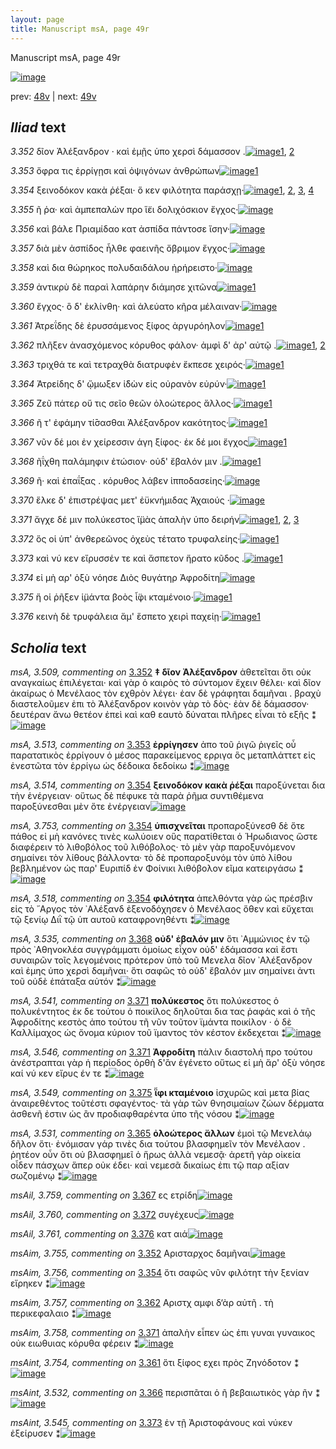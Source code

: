 ```yaml
---
layout: page
title: Manuscript msA, page 49r
---
```


Manuscript msA, page 49r

[![image](http://www.homermultitext.org/iipsrv?OBJ=IIP,1.0&FIF=/project/homer/pyramidal/deepzoom/hmt/vaimg/2017a/VA049RN_0050.tif&WID=100&CVT=JPEG)](http://www.homermultitext.org/ict2/?urn=urn:cite2:hmt:vaimg.2017a:VA049RN_0050)

prev:  [48v](../48v) | next:  [49v](../49v)

## *Iliad* text

*3.352* <a id="3.352"/> δῖον Ἀλέξανδρον · καὶ ἐμῇς ὑπο χερσὶ δάμασσον .[![image](http://www.homermultitext.org/iipsrv?OBJ=IIP,1.0&FIF=/project/homer/pyramidal/deepzoom/hmt/vaimg/2017a/VA049RN_0050.tif&RGN=0.158,0.2314,0.434,0.0331&WID=1000&CVT=JPEG)](http://www.homermultitext.org/ict2/?urn=urn:cite2:hmt:vaimg.2017a:VA049RN_0050@0.158,0.2314,0.434,0.0331)[1](#msAim_3.755), [2](#msA_3.509)

*3.353* <a id="3.353"/> ὄφρα τις ἐρρίγῃσι καὶ ὀψιγόνων ἀνθρώπων[![image](http://www.homermultitext.org/iipsrv?OBJ=IIP,1.0&FIF=/project/homer/pyramidal/deepzoom/hmt/vaimg/2017a/VA049RN_0050.tif&RGN=0.159,0.2532,0.407,0.0293&WID=1000&CVT=JPEG)](http://www.homermultitext.org/ict2/?urn=urn:cite2:hmt:vaimg.2017a:VA049RN_0050@0.159,0.2532,0.407,0.0293)[1](#msA_3.513)

*3.354* <a id="3.354"/> ξεινοδόκον κακὰ ῥέξαι· ὅ κεν φιλότητα παράσχῃ·[![image](http://www.homermultitext.org/iipsrv?OBJ=IIP,1.0&FIF=/project/homer/pyramidal/deepzoom/hmt/vaimg/2017a/VA049RN_0050.tif&RGN=0.163,0.275,0.443,0.0293&WID=1000&CVT=JPEG)](http://www.homermultitext.org/ict2/?urn=urn:cite2:hmt:vaimg.2017a:VA049RN_0050@0.163,0.275,0.443,0.0293)[1](#msA_3.514), [2](#msA_3.753), [3](#msAim_3.756), [4](#msA_3.518)

*3.355* <a id="3.355"/> ῆ ῥα· καὶ ἀμπεπαλὼν προ ἵ̈ει δολιχόσκιον ἔγχος·[![image](http://www.homermultitext.org/iipsrv?OBJ=IIP,1.0&FIF=/project/homer/pyramidal/deepzoom/hmt/vaimg/2017a/VA049RN_0050.tif&RGN=0.158,0.2908,0.422,0.0301&WID=1000&CVT=JPEG)](http://www.homermultitext.org/ict2/?urn=urn:cite2:hmt:vaimg.2017a:VA049RN_0050@0.158,0.2908,0.422,0.0301)

*3.356* <a id="3.356"/> καὶ βάλε Πριαμίδαο κατ ἀσπίδα πάντοσε ἴσην·[![image](http://www.homermultitext.org/iipsrv?OBJ=IIP,1.0&FIF=/project/homer/pyramidal/deepzoom/hmt/vaimg/2017a/VA049RN_0050.tif&RGN=0.164,0.311,0.416,0.0285&WID=1000&CVT=JPEG)](http://www.homermultitext.org/ict2/?urn=urn:cite2:hmt:vaimg.2017a:VA049RN_0050@0.164,0.311,0.416,0.0285)

*3.357* <a id="3.357"/> διὰ μὲν ἀσπίδος ἦλθε φαεινῆς ὄβριμον ἔγχος·[![image](http://www.homermultitext.org/iipsrv?OBJ=IIP,1.0&FIF=/project/homer/pyramidal/deepzoom/hmt/vaimg/2017a/VA049RN_0050.tif&RGN=0.161,0.3291,0.416,0.0285&WID=1000&CVT=JPEG)](http://www.homermultitext.org/ict2/?urn=urn:cite2:hmt:vaimg.2017a:VA049RN_0050@0.161,0.3291,0.416,0.0285)

*3.358* <a id="3.358"/> καὶ δια θώρηκος πολυδαιδάλου ἠρήρειστο·[![image](http://www.homermultitext.org/iipsrv?OBJ=IIP,1.0&FIF=/project/homer/pyramidal/deepzoom/hmt/vaimg/2017a/VA049RN_0050.tif&RGN=0.165,0.3464,0.376,0.0285&WID=1000&CVT=JPEG)](http://www.homermultitext.org/ict2/?urn=urn:cite2:hmt:vaimg.2017a:VA049RN_0050@0.165,0.3464,0.376,0.0285)

*3.359* <a id="3.359"/> ἀντικρὺ δὲ παραὶ λαπάρην διάμησε χιτῶνα[![image](http://www.homermultitext.org/iipsrv?OBJ=IIP,1.0&FIF=/project/homer/pyramidal/deepzoom/hmt/vaimg/2017a/VA049RN_0050.tif&RGN=0.162,0.3666,0.401,0.0285&WID=1000&CVT=JPEG)](http://www.homermultitext.org/ict2/?urn=urn:cite2:hmt:vaimg.2017a:VA049RN_0050@0.162,0.3666,0.401,0.0285)[1](#msA_3.521)

*3.360* <a id="3.360"/> ἔγχος· ὃ δ' ἐκλίνθη· καὶ ἀλεύατο κῆρα μέλαιναν·[![image](http://www.homermultitext.org/iipsrv?OBJ=IIP,1.0&FIF=/project/homer/pyramidal/deepzoom/hmt/vaimg/2017a/VA049RN_0050.tif&RGN=0.159,0.3832,0.434,0.0316&WID=1000&CVT=JPEG)](http://www.homermultitext.org/ict2/?urn=urn:cite2:hmt:vaimg.2017a:VA049RN_0050@0.159,0.3832,0.434,0.0316)

*3.361* <a id="3.361"/> Ἀτρεΐδης δὲ ἐρυσσάμενος ξίφος ἀργυρόηλον[![image](http://www.homermultitext.org/iipsrv?OBJ=IIP,1.0&FIF=/project/homer/pyramidal/deepzoom/hmt/vaimg/2017a/VA049RN_0050.tif&RGN=0.161,0.405,0.382,0.0293&WID=1000&CVT=JPEG)](http://www.homermultitext.org/ict2/?urn=urn:cite2:hmt:vaimg.2017a:VA049RN_0050@0.161,0.405,0.382,0.0293)[1](#msAint_3.754)

*3.362* <a id="3.362"/> πλῆξεν ἀνασχόμενος κόρυθος φάλον· ἀμφὶ δ' ἀρ' αὐτῷ .[![image](http://www.homermultitext.org/iipsrv?OBJ=IIP,1.0&FIF=/project/homer/pyramidal/deepzoom/hmt/vaimg/2017a/VA049RN_0050.tif&RGN=0.161,0.426,0.428,0.0293&WID=1000&CVT=JPEG)](http://www.homermultitext.org/ict2/?urn=urn:cite2:hmt:vaimg.2017a:VA049RN_0050@0.161,0.426,0.428,0.0293)[1](#msAim_3.757), [2](#msA_3.523)

*3.363* <a id="3.363"/> τριχθά τε καὶ τετραχθὰ διατρυφὲν ἔκπεσε χειρός·[![image](http://www.homermultitext.org/iipsrv?OBJ=IIP,1.0&FIF=/project/homer/pyramidal/deepzoom/hmt/vaimg/2017a/VA049RN_0050.tif&RGN=0.161,0.4448,0.415,0.0293&WID=1000&CVT=JPEG)](http://www.homermultitext.org/ict2/?urn=urn:cite2:hmt:vaimg.2017a:VA049RN_0050@0.161,0.4448,0.415,0.0293)[1](#msA_3.527)

*3.364* <a id="3.364"/> Ἀτρείδης δ' ᾤμωξεν ἰ̈δὼν εἰς οὐρανὸν εὐρύν·[![image](http://www.homermultitext.org/iipsrv?OBJ=IIP,1.0&FIF=/project/homer/pyramidal/deepzoom/hmt/vaimg/2017a/VA049RN_0050.tif&RGN=0.157,0.4613,0.398,0.0255&WID=1000&CVT=JPEG)](http://www.homermultitext.org/ict2/?urn=urn:cite2:hmt:vaimg.2017a:VA049RN_0050@0.157,0.4613,0.398,0.0255)[1](#msA_3.529)

*3.365* <a id="3.365"/> Ζεῦ πάτερ οὔ τις σεῖο θεῶν ὀλοώτερος ἄλλος·[![image](http://www.homermultitext.org/iipsrv?OBJ=IIP,1.0&FIF=/project/homer/pyramidal/deepzoom/hmt/vaimg/2017a/VA049RN_0050.tif&RGN=0.148,0.4756,0.41,0.0301&WID=1000&CVT=JPEG)](http://www.homermultitext.org/ict2/?urn=urn:cite2:hmt:vaimg.2017a:VA049RN_0050@0.148,0.4756,0.41,0.0301)[1](#msA_3.531)

*3.366* <a id="3.366"/> ῆ τ' ἐφάμην τί̄σασθαι Ἀλέξανδρον κακότητος·[![image](http://www.homermultitext.org/iipsrv?OBJ=IIP,1.0&FIF=/project/homer/pyramidal/deepzoom/hmt/vaimg/2017a/VA049RN_0050.tif&RGN=0.157,0.4959,0.41,0.027&WID=1000&CVT=JPEG)](http://www.homermultitext.org/ict2/?urn=urn:cite2:hmt:vaimg.2017a:VA049RN_0050@0.157,0.4959,0.41,0.027)[1](#msAint_3.532)

*3.367* <a id="3.367"/> νῦν δέ μοι ἐν χείρεσσιν άγη ξίφος· ἐκ δέ μοι ἔγχος[![image](http://www.homermultitext.org/iipsrv?OBJ=IIP,1.0&FIF=/project/homer/pyramidal/deepzoom/hmt/vaimg/2017a/VA049RN_0050.tif&RGN=0.158,0.5116,0.41,0.0376&WID=1000&CVT=JPEG)](http://www.homermultitext.org/ict2/?urn=urn:cite2:hmt:vaimg.2017a:VA049RN_0050@0.158,0.5116,0.41,0.0376)[1](#msAil_3.759)

*3.368* <a id="3.368"/> ῆΐχθη παλάμηφιν ἐτώσιον· οὐδ' ἔβαλόν μιν .[![image](http://www.homermultitext.org/iipsrv?OBJ=IIP,1.0&FIF=/project/homer/pyramidal/deepzoom/hmt/vaimg/2017a/VA049RN_0050.tif&RGN=0.157,0.5334,0.39,0.0278&WID=1000&CVT=JPEG)](http://www.homermultitext.org/ict2/?urn=urn:cite2:hmt:vaimg.2017a:VA049RN_0050@0.157,0.5334,0.39,0.0278)[1](#msA_3.535)

*3.369* <a id="3.369"/> ῆ· καὶ ἐπαΐξας . κόρυθος λάβεν ἱπποδασείης·[![image](http://www.homermultitext.org/iipsrv?OBJ=IIP,1.0&FIF=/project/homer/pyramidal/deepzoom/hmt/vaimg/2017a/VA049RN_0050.tif&RGN=0.149,0.5507,0.394,0.0308&WID=1000&CVT=JPEG)](http://www.homermultitext.org/ict2/?urn=urn:cite2:hmt:vaimg.2017a:VA049RN_0050@0.149,0.5507,0.394,0.0308)

*3.370* <a id="3.370"/> ἕλκε δ' ἐπιστρέψας μετ' ἐϋκνήμιδας Ἀχαιούς ·[![image](http://www.homermultitext.org/iipsrv?OBJ=IIP,1.0&FIF=/project/homer/pyramidal/deepzoom/hmt/vaimg/2017a/VA049RN_0050.tif&RGN=0.15,0.568,0.394,0.0316&WID=1000&CVT=JPEG)](http://www.homermultitext.org/ict2/?urn=urn:cite2:hmt:vaimg.2017a:VA049RN_0050@0.15,0.568,0.394,0.0316)

*3.371* <a id="3.371"/> ἄγχε δέ μιν πολύκεστος ἵ̈μὰς ἁπαλὴν ὑπο δειρήν[![image](http://www.homermultitext.org/iipsrv?OBJ=IIP,1.0&FIF=/project/homer/pyramidal/deepzoom/hmt/vaimg/2017a/VA049RN_0050.tif&RGN=0.154,0.5883,0.414,0.0316&WID=1000&CVT=JPEG)](http://www.homermultitext.org/ict2/?urn=urn:cite2:hmt:vaimg.2017a:VA049RN_0050@0.154,0.5883,0.414,0.0316)[1](#msA_3.546), [2](#msAim_3.758), [3](#msA_3.541)

*3.372* <a id="3.372"/> ὅς οἱ ὑπ' ἀνθερεῶνος ὀχεὺς τέτατο τρυφαλείης·[![image](http://www.homermultitext.org/iipsrv?OBJ=IIP,1.0&FIF=/project/homer/pyramidal/deepzoom/hmt/vaimg/2017a/VA049RN_0050.tif&RGN=0.152,0.6093,0.414,0.0316&WID=1000&CVT=JPEG)](http://www.homermultitext.org/ict2/?urn=urn:cite2:hmt:vaimg.2017a:VA049RN_0050@0.152,0.6093,0.414,0.0316)[1](#msAil_3.760)

*3.373* <a id="3.373"/> καὶ νύ κεν εἴρυσσέν τε καὶ ἄσπετον ἤρατο κῦδος .[![image](http://www.homermultitext.org/iipsrv?OBJ=IIP,1.0&FIF=/project/homer/pyramidal/deepzoom/hmt/vaimg/2017a/VA049RN_0050.tif&RGN=0.154,0.6289,0.414,0.0278&WID=1000&CVT=JPEG)](http://www.homermultitext.org/ict2/?urn=urn:cite2:hmt:vaimg.2017a:VA049RN_0050@0.154,0.6289,0.414,0.0278)[1](#msAint_3.545)

*3.374* <a id="3.374"/> εἰ μὴ αρ' ὀξὺ νόησε Διὸς θυγάτηρ Ἀφροδίτη[![image](http://www.homermultitext.org/iipsrv?OBJ=IIP,1.0&FIF=/project/homer/pyramidal/deepzoom/hmt/vaimg/2017a/VA049RN_0050.tif&RGN=0.151,0.6484,0.362,0.024&WID=1000&CVT=JPEG)](http://www.homermultitext.org/ict2/?urn=urn:cite2:hmt:vaimg.2017a:VA049RN_0050@0.151,0.6484,0.362,0.024)

*3.375* <a id="3.375"/> ἥ οἱ ῥῆξεν ἱ̈μάντα βοὸς ἶ̈φι κταμένοιο·[![image](http://www.homermultitext.org/iipsrv?OBJ=IIP,1.0&FIF=/project/homer/pyramidal/deepzoom/hmt/vaimg/2017a/VA049RN_0050.tif&RGN=0.149,0.6657,0.359,0.0263&WID=1000&CVT=JPEG)](http://www.homermultitext.org/ict2/?urn=urn:cite2:hmt:vaimg.2017a:VA049RN_0050@0.149,0.6657,0.359,0.0263)[1](#msA_3.549)

*3.376* <a id="3.376"/> κεινὴ δὲ τρυφάλεια ἅμ' ἕσπετο χειρὶ παχείῃ·[![image](http://www.homermultitext.org/iipsrv?OBJ=IIP,1.0&FIF=/project/homer/pyramidal/deepzoom/hmt/vaimg/2017a/VA049RN_0050.tif&RGN=0.153,0.6829,0.393,0.0308&WID=1000&CVT=JPEG)](http://www.homermultitext.org/ict2/?urn=urn:cite2:hmt:vaimg.2017a:VA049RN_0050@0.153,0.6829,0.393,0.0308)[1](#msAil_3.761)

## *Scholia* text

*msA, 3.509, commenting on* [3.352](#3.352)  <a id="msA_3.509"/> **‡ δῖον Ἀλέξανδρον** ἀθετεῖται ὅτι οὐκ αναγκαίως ἐπιλέγεται· καὶ γὰρ ὁ καιρὸς τὸ σύντομον ἔχειν θέλει· καὶ δῖον ἀκαίρως ὁ Μενέλαος τὸν εχθρὸν λέγει· ἐαν δὲ γράφηται δαμῆναι . βραχὺ διαστελοῦμεν ἐπι τὸ Ἀλέξανδρον κοινὸν γὰρ τὸ δὸς· ἐὰν δὲ δάμασσον· δευτέραν ἄνω θετέον ἐπεὶ καὶ καθ εαυτὸ δύναται πλῆρες εἶναι τὸ εξῆς ⁑[![image](http://www.homermultitext.org/iipsrv?OBJ=IIP,1.0&FIF=/project/homer/pyramidal/deepzoom/hmt/vaimg/2017a/VA049RN_0050.tif&RGN=0.15327929,0.11742739,0.60353721,0.04273859&WID=1000&CVT=JPEG)](http://www.homermultitext.org/ict2/?urn=urn:cite2:hmt:vaimg.2017a:VA049RN_0050@0.15327929,0.11742739,0.60353721,0.04273859)

*msA, 3.513, commenting on* [3.353](#3.353)  <a id="msA_3.513"/> **ἐρρίγησεν** ἀπο τοῦ ῥιγῶ ῥιγεῖς οὗ παρατατικὸς ἐρρίγουν ὁ μέσος παρακείμενος ερριγα ὃς μεταπλάττετ εἰς ἐνεστῶτα τὸν ἐρρίγω ὡς δέδοικα δεδοίκω ⁑[![image](http://www.homermultitext.org/iipsrv?OBJ=IIP,1.0&FIF=/project/homer/pyramidal/deepzoom/hmt/vaimg/2017a/VA049RN_0050.tif&RGN=0.16433309,0.14439834,0.59193073,0.02987552&WID=1000&CVT=JPEG)](http://www.homermultitext.org/ict2/?urn=urn:cite2:hmt:vaimg.2017a:VA049RN_0050@0.16433309,0.14439834,0.59193073,0.02987552)

*msA, 3.514, commenting on* [3.354](#3.354)  <a id="msA_3.514"/> **ξεινοδόκον κακὰ ῥέξαι** παροξύνεται δια τὴν ἐνέργειαν· οὕτως δὲ πέφυκε τὰ παρὰ ῥῆμα συντιθέμενα παροξύνεσθαι μὲν ὅτε ἐνέργειαν[![image](http://www.homermultitext.org/iipsrv?OBJ=IIP,1.0&FIF=/project/homer/pyramidal/deepzoom/hmt/vaimg/2017a/VA049RN_0050.tif&RGN=0.16046426,0.16597510,0.60022108,0.02697095&WID=1000&CVT=JPEG)](http://www.homermultitext.org/ict2/?urn=urn:cite2:hmt:vaimg.2017a:VA049RN_0050@0.16046426,0.16597510,0.60022108,0.02697095)

*msA, 3.753, commenting on* [3.354](#3.354)  <a id="msA_3.753"/> **ὑπισχνεῖται** προπαροξύνεσθ δὲ ὅτε πάθος εἰ μὴ κανόνες τινὲς κωλύοιεν οὓς παρατίθεται ὁ Ἡρωδιανος ὥστε διαφέρειν τὸ λιθοβόλος τοῦ λιθόβολος· τὸ μὲν γὰρ παροξυνόμενον σημαίνει τὸν λίθους βάλλοντα· τὸ δὲ προπαροξυνόμ τὸν ὑπὸ λίθου βεβλημένον ὡς παρ' Ευριπίδ ἐν Φοίνικι λιθόβολον εῖμα κατειργάσω ⁑[![image](http://www.homermultitext.org/iipsrv?OBJ=IIP,1.0&FIF=/project/homer/pyramidal/deepzoom/hmt/vaimg/2017a/VA049RN_0050.tif&RGN=0.16488578,0.17925311,0.60961680,0.04190871&WID=1000&CVT=JPEG)](http://www.homermultitext.org/ict2/?urn=urn:cite2:hmt:vaimg.2017a:VA049RN_0050@0.16488578,0.17925311,0.60961680,0.04190871)

*msA, 3.518, commenting on* [3.354](#3.354)  <a id="msA_3.518"/> **φιλότητα** ἀπελθόντα γὰρ ὡς πρέσβιν εἰς τὸ ῎Αργος τὸν ᾿Αλέξανδ ἐξενοδόχησεν ὁ Μενέλαος ὅθεν καὶ εὔχεται τῷ ξενίῳ Διῒ τῷ ὑπ αυτοῦ καταφρονηθέντι ⁑[![image](http://www.homermultitext.org/iipsrv?OBJ=IIP,1.0&FIF=/project/homer/pyramidal/deepzoom/hmt/vaimg/2017a/VA049RN_0050.tif&RGN=0.60132646,0.22088520,0.18017686,0.06860304&WID=1000&CVT=JPEG)](http://www.homermultitext.org/ict2/?urn=urn:cite2:hmt:vaimg.2017a:VA049RN_0050@0.60132646,0.22088520,0.18017686,0.06860304)

*msA, 3.535, commenting on* [3.368](#3.368)  <a id="msA_3.535"/> **οὐδ' ἐβαλόν μιν** ὅτι ᾿Αμμώνιος ἐν τῷ πρὸς ᾿Αθηνοκλέα συγγράμματι ὁμοίως εἶχον οὐδ' ἐδάμασσα καὶ ἔστι συναιρῶν τοῖς λεγομένοις πρότερον ὑπὸ τοῦ Μενελα δῖον ᾿Αλέξανδρον καὶ ἐμης ὑπο χερσὶ δαμῆναι· ὅτι σαφῶς τὸ οὐδ' ἔβαλόν μιν σημαίνει ἀντι τοῦ οὐδὲ ἐπάταξα αὐτόν ⁑[![image](http://www.homermultitext.org/iipsrv?OBJ=IIP,1.0&FIF=/project/homer/pyramidal/deepzoom/hmt/vaimg/2017a/VA049RN_0050.tif&RGN=0.56448047,0.54840941,0.20412675,0.10843707&WID=1000&CVT=JPEG)](http://www.homermultitext.org/ict2/?urn=urn:cite2:hmt:vaimg.2017a:VA049RN_0050@0.56448047,0.54840941,0.20412675,0.10843707)

*msA, 3.541, commenting on* [3.371](#3.371)  <a id="msA_3.541"/> **πολύκεστος** ὅτι πολύκεστος ὁ πολυκέντητος ἐκ δε τούτου ὁ ποικίλος δηλοῦται δια τας ῥαφάς καὶ ὁ τῆς Ἀφροδίτης κεστὸς ἀπο τούτου τῆ νῦν τοῦτον ϊμάντα ποικίλον · ὁ δὲ Καλλίμαχος ὡς ὄνομα κύριον τοῦ ϊμαντος τὸν κέστον ἐκδεχεται ⁑[![image](http://www.homermultitext.org/iipsrv?OBJ=IIP,1.0&FIF=/project/homer/pyramidal/deepzoom/hmt/vaimg/2017a/VA049RN_0050.tif&RGN=0.55084746,0.65518672,0.20596905,0.08132780&WID=1000&CVT=JPEG)](http://www.homermultitext.org/ict2/?urn=urn:cite2:hmt:vaimg.2017a:VA049RN_0050@0.55084746,0.65518672,0.20596905,0.08132780)

*msA, 3.546, commenting on* [3.371](#3.371)  <a id="msA_3.546"/> **Ἀφροδίτη** πάλιν διαστολή προ τούτου ἀνέστραπται γὰρ ἡ περίοδος ὀρθὴ δ'ἂν ἐγένετο οὕτως εἰ μὴ ἄρ' ὀξὺ νόησε καί νύ κεν εἴρυς έν τε ⁑[![image](http://www.homermultitext.org/iipsrv?OBJ=IIP,1.0&FIF=/project/homer/pyramidal/deepzoom/hmt/vaimg/2017a/VA049RN_0050.tif&RGN=0.14296242,0.70857538,0.62011791,0.03983402&WID=1000&CVT=JPEG)](http://www.homermultitext.org/ict2/?urn=urn:cite2:hmt:vaimg.2017a:VA049RN_0050@0.14296242,0.70857538,0.62011791,0.03983402)

*msA, 3.549, commenting on* [3.375](#3.375)  <a id="msA_3.549"/> **ῗφι κταμένοιο** ἰσχυρῶς καὶ μετα βίας ἀναιρεθέντος τοῦτέστι σφαγέντος· τὰ γὰρ τῶν θνησιμαίων ζώων δέρματα ἀσθενῆ ἐστιν ὡς ἂν προδιαφθαρέντα ὑπο τῆς νόσου ⁑[![image](http://www.homermultitext.org/iipsrv?OBJ=IIP,1.0&FIF=/project/homer/pyramidal/deepzoom/hmt/vaimg/2017a/VA049RN_0050.tif&RGN=0.14904200,0.73679115,0.61016949,0.03775934&WID=1000&CVT=JPEG)](http://www.homermultitext.org/ict2/?urn=urn:cite2:hmt:vaimg.2017a:VA049RN_0050@0.14904200,0.73679115,0.61016949,0.03775934)

*msA, 3.531, commenting on* [3.365](#3.365)  <a id="msA_3.531"/> **ὀλοώτερος ἄλλων** ἐμοὶ τῷ Μενελάῳ δῆλον ὅτι· ἐνόμισαν γάρ τινὲς δια τούτου βλασφημεῖν τὸν Μενέλαον . ῥητέον οὖν ὅτι οὐ βλασφημεῖ ὁ ἥρως ἀλλὰ νεμεσᾷ· ἀρετῆ γὰρ οἰκεία οἶδεν πάσχων ἅπερ οὐκ έδει· καὶ νεμεσᾶ δικαίως ἐπι τῷ παρ αξίαν σωζομένῳ ⁑[![image](http://www.homermultitext.org/iipsrv?OBJ=IIP,1.0&FIF=/project/homer/pyramidal/deepzoom/hmt/vaimg/2017a/VA049RN_0050.tif&RGN=0.14959469,0.76210235,0.60795873,0.06390041&WID=1000&CVT=JPEG)](http://www.homermultitext.org/ict2/?urn=urn:cite2:hmt:vaimg.2017a:VA049RN_0050@0.14959469,0.76210235,0.60795873,0.06390041)

*msAil, 3.759, commenting on* [3.367](#3.367)  <a id="msAil_3.759"/> ες ετρίδη[![image](http://www.homermultitext.org/iipsrv?OBJ=IIP,1.0&FIF=/project/homer/pyramidal/deepzoom/hmt/vaimg/2017a/VA049RN_0050.tif&RGN=0.31355932,0.51396957,0.08585114,0.02959889&WID=1000&CVT=JPEG)](http://www.homermultitext.org/ict2/?urn=urn:cite2:hmt:vaimg.2017a:VA049RN_0050@0.31355932,0.51396957,0.08585114,0.02959889)

*msAil, 3.760, commenting on* [3.372](#3.372)  <a id="msAil_3.760"/> συγέχευς[![image](http://www.homermultitext.org/iipsrv?OBJ=IIP,1.0&FIF=/project/homer/pyramidal/deepzoom/hmt/vaimg/2017a/VA049RN_0050.tif&RGN=0.28426676,0.61092669,0.11090641,0.02240664&WID=1000&CVT=JPEG)](http://www.homermultitext.org/ict2/?urn=urn:cite2:hmt:vaimg.2017a:VA049RN_0050@0.28426676,0.61092669,0.11090641,0.02240664)

*msAil, 3.761, commenting on* [3.376](#3.376)  <a id="msAil_3.761"/> κατ αιά[![image](http://www.homermultitext.org/iipsrv?OBJ=IIP,1.0&FIF=/project/homer/pyramidal/deepzoom/hmt/vaimg/2017a/VA049RN_0050.tif&RGN=0.15493736,0.67814661,0.05969049,0.02323651&WID=1000&CVT=JPEG)](http://www.homermultitext.org/ict2/?urn=urn:cite2:hmt:vaimg.2017a:VA049RN_0050@0.15493736,0.67814661,0.05969049,0.02323651)

*msAim, 3.755, commenting on* [3.352](#3.352)  <a id="msAim_3.755"/> Αρισταρχος δαμῆναι[![image](http://www.homermultitext.org/iipsrv?OBJ=IIP,1.0&FIF=/project/homer/pyramidal/deepzoom/hmt/vaimg/2017a/VA049RN_0050.tif&RGN=0.54458364,0.23845090,0.05490052,0.01106501&WID=1000&CVT=JPEG)](http://www.homermultitext.org/ict2/?urn=urn:cite2:hmt:vaimg.2017a:VA049RN_0050@0.54458364,0.23845090,0.05490052,0.01106501)

*msAim, 3.756, commenting on* [3.354](#3.354)  <a id="msAim_3.756"/> ὅτι σαφῶς νῦν φιλότητ τὴν ξενίαν εἴρηκεν ⁑[![image](http://www.homermultitext.org/iipsrv?OBJ=IIP,1.0&FIF=/project/homer/pyramidal/deepzoom/hmt/vaimg/2017a/VA049RN_0050.tif&RGN=0.58529845,0.28340249,0.04992631,0.03222683&WID=1000&CVT=JPEG)](http://www.homermultitext.org/ict2/?urn=urn:cite2:hmt:vaimg.2017a:VA049RN_0050@0.58529845,0.28340249,0.04992631,0.03222683)

*msAim, 3.757, commenting on* [3.362](#3.362)  <a id="msAim_3.757"/> Αριστχ αμφι δ‘ὰρ αὐτῆ . τὴ περικεφαλαιο ⁑[![image](http://www.homermultitext.org/iipsrv?OBJ=IIP,1.0&FIF=/project/homer/pyramidal/deepzoom/hmt/vaimg/2017a/VA049RN_0050.tif&RGN=0.53334562,0.42572614,0.07037583,0.04356846&WID=1000&CVT=JPEG)](http://www.homermultitext.org/ict2/?urn=urn:cite2:hmt:vaimg.2017a:VA049RN_0050@0.53334562,0.42572614,0.07037583,0.04356846)

*msAim, 3.758, commenting on* [3.371](#3.371)  <a id="msAim_3.758"/> ἀπαλὴν εἶπεν ὡς ἐπι γυναι γυναικος οὐκ ειωθυιας κόρυθα φέρειν ⁑[![image](http://www.homermultitext.org/iipsrv?OBJ=IIP,1.0&FIF=/project/homer/pyramidal/deepzoom/hmt/vaimg/2017a/VA049RN_0050.tif&RGN=0.55140015,0.60843707,0.03905674,0.05006916&WID=1000&CVT=JPEG)](http://www.homermultitext.org/ict2/?urn=urn:cite2:hmt:vaimg.2017a:VA049RN_0050@0.55140015,0.60843707,0.03905674,0.05006916)

*msAint, 3.754, commenting on* [3.361](#3.361)  <a id="msAint_3.754"/> ὅτι ξίφος εχει πρὸς Ζηνόδοτον ⁑[![image](http://www.homermultitext.org/iipsrv?OBJ=IIP,1.0&FIF=/project/homer/pyramidal/deepzoom/hmt/vaimg/2017a/VA049RN_0050.tif&RGN=0.10335298,0.40995851,0.05195284,0.01894882&WID=1000&CVT=JPEG)](http://www.homermultitext.org/ict2/?urn=urn:cite2:hmt:vaimg.2017a:VA049RN_0050@0.10335298,0.40995851,0.05195284,0.01894882)

*msAint, 3.532, commenting on* [3.366](#3.366)  <a id="msAint_3.532"/> περισπᾶται ὁ ῆ βεβαιωτικὸς γὰρ ῆν ⁑[![image](http://www.homermultitext.org/iipsrv?OBJ=IIP,1.0&FIF=/project/homer/pyramidal/deepzoom/hmt/vaimg/2017a/VA049RN_0050.tif&RGN=0.10058954,0.49626556,0.05305822,0.04121715&WID=1000&CVT=JPEG)](http://www.homermultitext.org/ict2/?urn=urn:cite2:hmt:vaimg.2017a:VA049RN_0050@0.10058954,0.49626556,0.05305822,0.04121715)

*msAint, 3.545, commenting on* [3.373](#3.373)  <a id="msAint_3.545"/> ἐν τῇ Ἀριστοφάνους καὶ νύκεν ἐξείρυσεν ⁑[![image](http://www.homermultitext.org/iipsrv?OBJ=IIP,1.0&FIF=/project/homer/pyramidal/deepzoom/hmt/vaimg/2017a/VA049RN_0050.tif&RGN=0.09690494,0.63084371,0.05619013,0.04730290&WID=1000&CVT=JPEG)](http://www.homermultitext.org/ict2/?urn=urn:cite2:hmt:vaimg.2017a:VA049RN_0050@0.09690494,0.63084371,0.05619013,0.04730290)